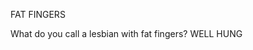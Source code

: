 FAT FINGERS

What do you call a lesbian with fat fingers?                                                                                                                                                                                                                                                                                                  WELL HUNG

